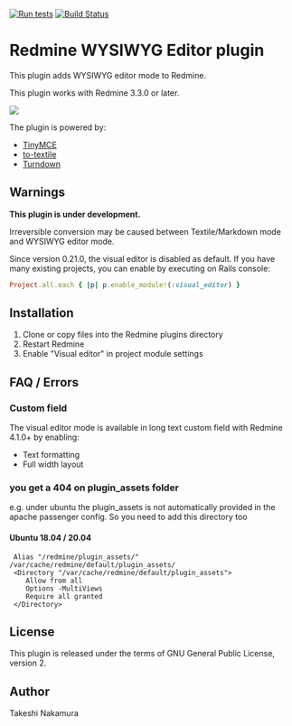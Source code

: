 [![Run tests](https://github.com/taqueci/redmine_wysiwyg_editor/actions/workflows/test.yml/badge.svg)](https://github.com/taqueci/redmine_wysiwyg_editor/actions/workflows/test.yml)
[![Build Status](https://api.travis-ci.com/taqueci/redmine_wysiwyg_editor.svg?branch=master)](https://app.travis-ci.com/github/taqueci/redmine_wysiwyg_editor)

# Redmine WYSIWYG Editor plugin

This plugin adds WYSIWYG editor mode to Redmine.

This plugin works with Redmine 3.3.0 or later.

![](doc/img/screenshot.png)

The plugin is powered by:
* [TinyMCE](https://www.tinymce.com/)
* [to-textile](https://github.com/cmroanirgo/to-textile)
* [Turndown](https://github.com/domchristie/turndown)

## Warnings

**This plugin is under development.**

Irreversible conversion may be caused between Textile/Markdown mode and
WYSIWYG editor mode.

Since version 0.21.0, the visual editor is disabled as default.
If you have many existing projects,
you can enable by executing on Rails console:
```ruby
Project.all.each { |p| p.enable_module!(:visual_editor) }
```

## Installation

1. Clone or copy files into the Redmine plugins directory
2. Restart Redmine
3. Enable "Visual editor" in project module settings

## FAQ / Errors

### Custom field

The visual editor mode is available in long text custom field
with Redmine 4.1.0+ by enabling:
* Text formatting
* Full width layout

### you get a 404 on plugin_assets folder

e.g. under ubuntu the plugin_assets is not automatically provided in the apache passenger config. So you need to add this directory too

#### Ubuntu 18.04 / 20.04

```
 Alias "/redmine/plugin_assets/" /var/cache/redmine/default/plugin_assets/
 <Directory "/var/cache/redmine/default/plugin_assets">
    Allow from all
    Options -MultiViews
    Require all granted
 </Directory>
```


## License

This plugin is released under the terms of GNU General Public License,
version 2.

## Author

Takeshi Nakamura
